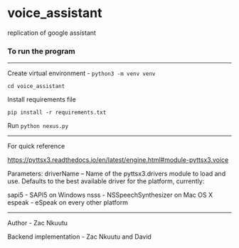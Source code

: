 # voice_assistant
replication of google assistant

### To run the program
----
Create virtual environment -
```python3 -m venv venv```

```cd voice_assistant```

Install requirements file

```pip install -r requirements.txt```

Run  ```python nexus.py ```

-----------------------
For quick reference

https://pyttsx3.readthedocs.io/en/latest/engine.html#module-pyttsx3.voice


Parameters:	
driverName –
Name of the pyttsx3.drivers module to load and use. Defaults to the best available driver for the platform, currently:

sapi5 - SAPI5 on Windows
nsss - NSSpeechSynthesizer on Mac OS X
espeak - eSpeak on every other platform

---
Author - Zac Nkuutu

Backend implementation - Zac Nkuutu and David





